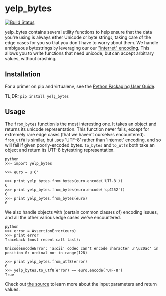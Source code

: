 # yelp_bytes

[![Build Status](https://travis-ci.org/Yelp/yelp_bytes.svg?branch=master)](https://travis-ci.org/Yelp/yelp_bytes)

yelp_bytes contains several utility functions to help ensure that the data you're using is always either Unicode or byte strings, taking care of the edge cases for you so that you don't have to worry about them. We handle ambiguous bytestrings by leveraging our our ["internet" encoding](https://github.com/Yelp/yelp_encodings). This allows you to write functions that need unicode, but can accept arbitrary values, without crashing.


## Installation

For a primer on pip and virtualenv, see the [Python Packaging User Guide](https://python-packaging-user-guide.readthedocs.org/en/latest/tutorial.html).

TL;DR: `pip install yelp_bytes`


## Usage

The `from_bytes` function is the most interesting one. It takes an object and returns its unicode representation.
This function never fails, except for extremely rare edge cases (that we haven't ourselves encountered).  `from_utf8` is
similar, but uses 'UTF-8' rather than 'internet' encoding, and so will fail if given poorly-encoded bytes. `to_bytes`
and `to_utf8` both take an object and return its UTF-8 bytestring representation.

    python
    >>> import yelp_bytes

    >>> euro = u'€'

    >>> print yelp_bytes.from_bytes(euro.encode('UTF-8'))
    €
    >>> print yelp_bytes.from_bytes(euro.encode('cp1252'))
    €
    >>> print yelp_bytes.from_bytes(euro)
    €


We also handle objects with (certain common classes of) encoding issues, and all the other various edge cases we've
encountered.

    python
    >>> error = AssertionError(euro)
    >>> print error
    Traceback (most recent call last):
        ...
    UnicodeEncodeError: 'ascii' codec can't encode character u'\u20ac' in position 0: ordinal not in range(128)

    >>> print yelp_bytes.from_utf8(error)
    €
    >>> yelp_bytes.to_utf8(error) == euro.encode('UTF-8')
    True


Check out [the source](https://github.com/Yelp/yelp_bytes/blob/HEAD/yelp_bytes.py) to learn more about the input parameters and return values.
